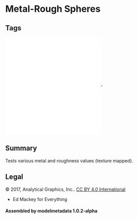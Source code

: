 # Metal-Rough Spheres

## Tags

![core](../../Models-core.md), ![testing](../../Models-testing.md)

## Summary

Tests various metal and roughness values (texture mapped).

## Legal

&copy; 2017, Analytical Graphics, Inc.. [CC BY 4.0 International](https://creativecommons.org/licenses/by/4.0/legalcode)

 - Ed Mackey for Everything

#### Assembled by modelmetadata 1.0.2-alpha
